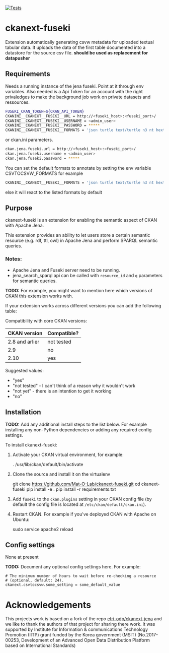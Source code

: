 [![Tests](https://github.com/Mat-O-Lab/ckanext-fuseki/workflows/Tests/badge.svg?branch=main)](https://github.com/Mat-O-Lab/ckanext-fuseki/actions)

# ckanext-fuseki

Extension automatically generating csvw metadata for uploaded textual tabular data. It uploads the data of the first table documented into a datastore for the source csv file.
**should be used as replacement for datapusher**

## Requirements
Needs a running instance of the jena fuseki. 
Point at it through env variables. Also needed is a Api Token for an account with the right privaledges to make the background job work on private datasets and ressources.

```bash
FUSEKI_CKAN_TOKEN=${CKAN_API_TOKEN}
CKANINI__CKANEXT__FUSEKI__URL = http://<fuseki_host>:<fuseki_port>/
CKANINI__CKANEXT__FUSEKI__USERNAME = <admin_user>
CKANINI__CKANEXT__FUSEKI__PASSWORD = *****
CKANINI__CKANEXT__FUSEKI__FORMATS = 'json turtle text/turtle n3 nt hext trig longturtle xml json-ld ld+json'
```
or ckan.ini parameters.
```bash
ckan.jena.fuseki.url = http://<fuseki_host>:<fuseki_port>/
ckan.jena.fuseki.username = <admin_user>
ckan.jena.fuseki.password = *****
```


You can set the default formats to annotate by setting the env variable CSVTOCSVW_FORMATS for example
```bash
CKANINI__CKANEXT__FUSEKI__FORMATS = 'json turtle text/turtle n3 nt hext trig longturtle xml json-ld ld+json'
```
else it will react to the listed formats by default

## Purpose

ckanext-fuseki is an extension for enabling the semantic aspect of CKAN with Apache Jena.

This extension provides an ability to let users store a certain semantic resource (e.g. rdf, ttl, owl) in Apache Jena and perform SPARQL semantic queries.

### Notes:

* Apache Jena and Fuseki server need to be running.
* jena_search_sparql api can be called with ``resource_id`` and ``q`` parameters for semantic queries.

**TODO:** For example, you might want to mention here which versions of CKAN this
extension works with.

If your extension works across different versions you can add the following table:

Compatibility with core CKAN versions:

| CKAN version    | Compatible?   |
| --------------- | ------------- |
| 2.8 and arlier  | not tested    |
| 2.9             | no    |
| 2.10            | yes    |

Suggested values:

* "yes"
* "not tested" - I can't think of a reason why it wouldn't work
* "not yet" - there is an intention to get it working
* "no"


## Installation

**TODO:** Add any additional install steps to the list below.
   For example installing any non-Python dependencies or adding any required
   config settings.

To install ckanext-fuseki:

1. Activate your CKAN virtual environment, for example:

     . /usr/lib/ckan/default/bin/activate

2. Clone the source and install it on the virtualenv

    git clone https://github.com/Mat-O-Lab/ckanext-fuseki.git
    cd ckanext-fuseki
    pip install -e .
	pip install -r requirements.txt

3. Add `fuseki` to the `ckan.plugins` setting in your CKAN
   config file (by default the config file is located at
   `/etc/ckan/default/ckan.ini`).

4. Restart CKAN. For example if you've deployed CKAN with Apache on Ubuntu:

     sudo service apache2 reload


## Config settings

None at present

**TODO:** Document any optional config settings here. For example:

	# The minimum number of hours to wait before re-checking a resource
	# (optional, default: 24).
	ckanext.csvtocsvw.some_setting = some_default_value

# Acknowledgements

This projects work is based on a fork of the repo [etri-odp/ckanext-jena](https://github.com/etri-odp/ckanext-jena) and we like to thank the authors of that project for sharing there work.
It was supported by Institute for Information & communications Technology Promotion (IITP) grant funded by the Korea government (MSIT) (No.2017-00253, Development of an Advanced Open Data Distribution Platform based on International Standards)
